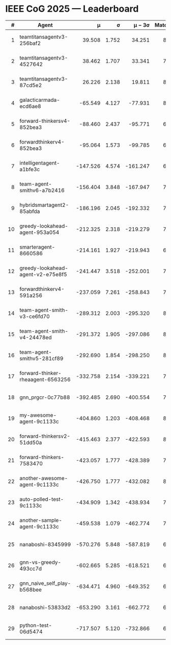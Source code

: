 # IEEE CoG 2025 — Leaderboard

| # | Agent | μ | σ | μ − 3σ | Matches | Updated |
|---:|---|---:|---:|---:|---:|---|
| 1 | teamtitansagentv3-256baf2 | 39.508 | 1.752 | 34.251 | 8300 | 2025-08-20 08:33 |
| 2 | teamtitansagentv3-4527642 | 38.462 | 1.707 | 33.341 | 7714 | 2025-08-20 08:33 |
| 3 | teamtitansagentv3-87cd5e2 | 26.226 | 2.138 | 19.811 | 8606 | 2025-08-20 08:33 |
| 4 | galacticarmada-ecd6ae8 | -65.549 | 4.127 | -77.931 | 8140 | 2025-08-20 08:33 |
| 5 | forward-thinkersv4-852bea3 | -88.460 | 2.437 | -95.771 | 6838 | 2025-08-20 08:33 |
| 6 | forwardthinkerv4-852bea3 | -95.064 | 1.573 | -99.785 | 6480 | 2025-08-20 08:33 |
| 7 | intelligentagent-a1bfe3c | -147.526 | 4.574 | -161.247 | 6700 | 2025-08-20 08:33 |
| 8 | team-agent-smithv6-a7b2416 | -156.404 | 3.848 | -167.947 | 7900 | 2025-08-20 08:33 |
| 9 | hybridsmartagent2-85abfda | -186.196 | 2.045 | -192.332 | 7341 | 2025-08-20 08:33 |
| 10 | greedy-lookahead-agent-953a054 | -212.325 | 2.318 | -219.279 | 7904 | 2025-08-20 08:33 |
| 11 | smarteragent-8660586 | -214.161 | 1.927 | -219.943 | 6903 | 2025-08-20 08:33 |
| 12 | greedy-lookahead-agent-v2-e75e8f5 | -241.447 | 3.518 | -252.001 | 7864 | 2025-08-20 08:33 |
| 13 | forwardthinkerv4-591a256 | -237.059 | 7.261 | -258.843 | 7086 | 2025-08-20 08:33 |
| 14 | team-agent-smith-v3-ce6fd70 | -289.312 | 2.003 | -295.320 | 8702 | 2025-08-20 08:33 |
| 15 | team-agent-smith-v4-24478ed | -291.372 | 1.905 | -297.086 | 8682 | 2025-08-20 08:33 |
| 16 | team-agent-smithv5-281cf89 | -292.690 | 1.854 | -298.250 | 8240 | 2025-08-20 08:33 |
| 17 | forward-thinker-rheaagent-6563256 | -332.758 | 2.154 | -339.221 | 7440 | 2025-08-20 08:33 |
| 18 | gnn_prgcr-0c77b88 | -392.485 | 2.690 | -400.554 | 7430 | 2025-08-20 08:33 |
| 19 | my-awesome-agent-9c1133c | -404.860 | 1.203 | -408.468 | 8280 | 2025-08-20 08:33 |
| 20 | forward-thinkersv2-51dd50a | -415.463 | 2.377 | -422.593 | 8380 | 2025-08-20 08:33 |
| 21 | forward-thinkers-7583470 | -423.057 | 1.777 | -428.389 | 7460 | 2025-08-20 08:33 |
| 22 | another-awesome-agent-9c1133c | -426.750 | 1.777 | -432.082 | 8720 | 2025-08-20 08:33 |
| 23 | auto-polled-test-9c1133c | -434.909 | 1.342 | -438.934 | 7620 | 2025-08-20 08:33 |
| 24 | another-sample-agent-9c1133c | -459.538 | 1.079 | -462.774 | 7780 | 2025-08-20 08:33 |
| 25 | nanaboshi-8345999 | -570.276 | 5.848 | -587.819 | 6920 | 2025-08-20 08:33 |
| 26 | gnn-vs-greedy-493cc7d | -602.665 | 5.285 | -618.521 | 6440 | 2025-08-20 08:33 |
| 27 | gnn_naive_self_play-b568bee | -634.471 | 4.960 | -649.352 | 6780 | 2025-08-20 08:33 |
| 28 | nanaboshi-53833d2 | -653.290 | 3.161 | -662.772 | 6080 | 2025-08-20 08:33 |
| 29 | python-test-06d5474 | -717.507 | 5.120 | -732.866 | 6610 | 2025-08-20 08:33 |
